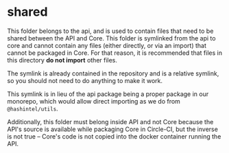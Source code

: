 # shared

This folder belongs to the api, and is used to contain files that need to be shared between the API and Core. This
folder is symlinked from the api to core and cannot contain any files (either directly, or via an import) that cannot be
packaged in Core. For that reason, it is recommended that files in this directory **do not import** other files.

The symlink is already contained in the repository and is a relative symlink, so you should not need to do anything to
make it work.

This symlink is in lieu of the api package being a proper package in our monorepo, which would allow direct importing as
we do from `@hashintel/utils`.

Additionally, this folder must belong inside API and not Core because the API's source is available while packaging Core
in Circle-CI, but the inverse is not true – Core's code is not copied into the docker container  running the API.
